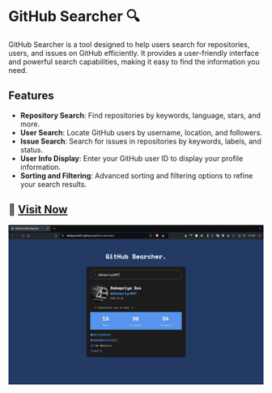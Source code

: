 # GitHub Searcher 🔍 

GitHub Searcher is a tool designed to help users search for repositories, users, and issues on GitHub efficiently. It provides a user-friendly interface and powerful search capabilities, making it easy to find the information you need.

## Features

- **Repository Search**: Find repositories by keywords, language, stars, and more.
- **User Search**: Locate GitHub users by username, location, and followers.
- **Issue Search**: Search for issues in repositories by keywords, labels, and status.
- **User Info Display**: Enter your GitHub user ID to display your profile information.
- **Sorting and Filtering**: Advanced sorting and filtering options to refine your search results.


## 🔗 [**Visit Now**](https://debapriyo007.github.io/github-searcher/)

![Image](https://github.com/debapriyo007/github-searcher/blob/main/github-searcher-demo.png)

